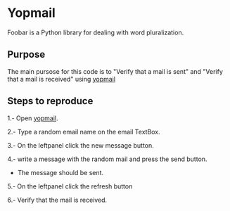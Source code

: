 # Yopmail

Foobar is a Python library for dealing with word pluralization.

## Purpose

The main pursose for this code is to "Verify that a mail is sent" and "Verify that a mail is received" using 
 [yopmail](https://yopmail.com)

## Steps to reproduce

1.- Open [yopmail](https://yopmail.com).

2.- Type a random email name on the email TextBox.

3.- On the leftpanel click the new message button.

4.- write a message with the random mail and press the send button.
- The message should be sent.

5.- On the leftpanel click the refresh button

6.- Verify that the mail is received.
